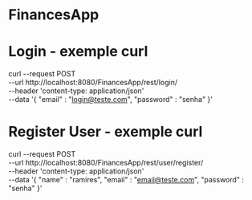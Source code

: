 # FinancesApp #

# Login - exemple curl #
curl --request POST \
  --url http://localhost:8080/FinancesApp/rest/login/ \
  --header 'content-type: application/json' \
  --data '{
	"email" : "login@teste.com",
	"password" : "senha"
}'

# Register User - exemple curl #
curl --request POST \
  --url http://localhost:8080/FinancesApp/rest/user/register/ \
  --header 'content-type: application/json' \
  --data '{
	"name" : "ramires",
	"email" : "email@teste.com",
	"password" : "senha"
}'